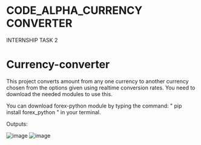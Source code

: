 # CODE_ALPHA_CURRENCY CONVERTER
INTERNSHIP TASK 2

# Currency-converter
This project converts amount from any one currency to another currency chosen from the options given using realtime conversion rates.
You need to download the needed modules to use this.

You can download forex-python module by typing the command: " pip install forex_python " in your terminal.

Outputs:

![image](https://user-images.githubusercontent.com/95497409/148587499-ab15051e-9a1d-4aff-b817-10f70f4c7b32.png)
![image](https://user-images.githubusercontent.com/95497409/148587637-28ad46f5-65e3-4e23-85b1-657e2096d66d.png)
